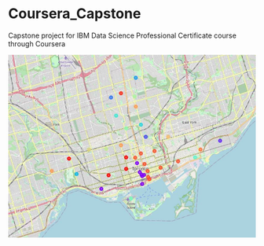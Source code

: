 # Coursera_Capstone
Capstone project for IBM Data Science Professional Certificate course through Coursera

![jpg](images/Clustered_Toronto.jpg)
